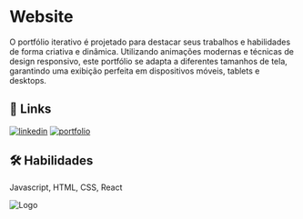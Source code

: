 # Website

O portfólio iterativo é projetado para destacar seus trabalhos e habilidades de forma criativa e dinâmica. Utilizando animações modernas e técnicas de design responsivo, este portfólio se adapta a diferentes tamanhos de tela, garantindo uma exibição perfeita em dispositivos móveis, tablets e desktops.

## 🔗 Links
[![linkedin](https://img.shields.io/badge/linkedin-0A66C2?style=for-the-badge&logo=linkedin&logoColor=white)](https://www.linkedin.com/in/vitor-bittencourt-4a263a265/)
[![portfolio](https://img.shields.io/badge/my_portfolio-000?style=for-the-badge&logo=ko-fi&logoColor=white)]()

## 🛠 Habilidades
Javascript, HTML, CSS, React

![Logo](https://i.pinimg.com/736x/f1/93/03/f193034d384a56ddc14d216b21d589b6.jpg)
